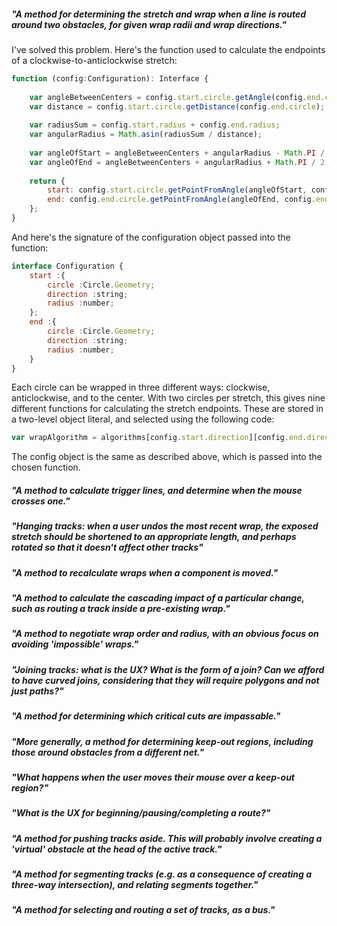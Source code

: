 ##### "A method for determining the stretch and wrap when a line is routed around two obstacles, for given wrap radii and wrap directions."

I've solved this problem. Here's the function used to calculate the endpoints of a clockwise-to-anticlockwise stretch:

```javascript
function (config:Configuration): Interface {
    
    var angleBetweenCenters = config.start.circle.getAngle(config.end.circle);
    var distance = config.start.circle.getDistance(config.end.circle);
    
    var radiusSum = config.start.radius + config.end.radius;
    var angularRadius = Math.asin(radiusSum / distance);
    
    var angleOfStart = angleBetweenCenters + angularRadius - Math.PI / 2;
    var angleOfEnd = angleBetweenCenters + angularRadius + Math.PI / 2;
    
    return {
        start: config.start.circle.getPointFromAngle(angleOfStart, config.start.radius),
        end: config.end.circle.getPointFromAngle(angleOfEnd, config.end.radius),
    };
}
```

And here's the signature of the configuration object passed into the function:

```javascript
interface Configuration {
    start :{
        circle :Circle.Geometry;
        direction :string;
        radius :number;
    };
    end :{
        circle :Circle.Geometry;
        direction :string;
        radius :number;
    }
}
```

Each circle can be wrapped in three different ways: clockwise, anticlockwise, and to the center. With two circles per stretch, this gives nine different functions for calculating the stretch endpoints. These are stored in a two-level object literal, and selected using the following code:

```javascript
var wrapAlgorithm = algorithms[config.start.direction][config.end.direction];
```

The config object is the same as described above, which is passed into the chosen function.



##### "A method to calculate trigger lines, and determine when the mouse crosses one."



##### "Hanging tracks: when a user undos the most recent wrap, the exposed stretch should be shortened to an appropriate length, and perhaps rotated so that it doesn't affect other tracks"



##### "A method to recalculate wraps when a component is moved."



##### "A method to calculate the cascading impact of a particular change, such as routing a track inside a pre-existing wrap."



##### "A method to negotiate wrap order and radius, with an obvious focus on avoiding 'impossible' wraps."



##### "Joining tracks: what is the UX? What is the form of a join? Can we afford to have curved joins, considering that they will require polygons and not just paths?"



##### "A method for determining which critical cuts are impassable."



##### "More generally, a method for determining keep-out regions, including those around obstacles from a different net."



##### "What happens when the user moves their mouse over a keep-out region?"



##### "What is the UX for beginning/pausing/completing a route?"



##### "A method for pushing tracks aside. This will probably involve creating a 'virtual' obstacle at the head of the active track."



##### "A method for segmenting tracks (e.g. as a consequence of creating a three-way intersection), and relating segments together."



##### "A method for selecting and routing a set of tracks, as a bus."














